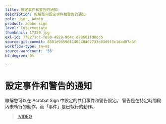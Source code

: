 ```yaml
---
title: 設定事件和警告的通知
description: 瞭解如何設定事件和警告的通知
role: User, Admin
product: adobe sign
level: Intermediate
thumbnail: 17359.jpg
exl-id: 7f8271cc-fe90-4929-964c-d78681fd0dcb
source-git-commit: 8301e965961140248467733e83d9f5c1dad87a6f
workflow-type: tm+mt
source-wordcount: '56'
ht-degree: 0%

---
```


# 設定事件和警告的通知

瞭解您可以在 Acrobat Sign 中設定的共用事件和警告設定。 警告是在特定時間段內未執行的動作，而「事件」是已執行的動作。

>[!VIDEO](https://video.tv.adobe.com/v/343589?hidetitle=true)
